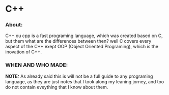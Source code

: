 # C++

### About:

C++ ou cpp is a fast programing language, which was
created based on C, but them what are the differences
between then? well C covers every aspect of the C++
exept OOP (Object Oriented Programing), which is the
inovation of C++.

### WHEN AND WHO MADE:



__NOTE:__ As already said this is will not be a full guide to
any programing language, as they are just notes that I took
along my leaning jorney, and too do not contain eveything
that I know about them.